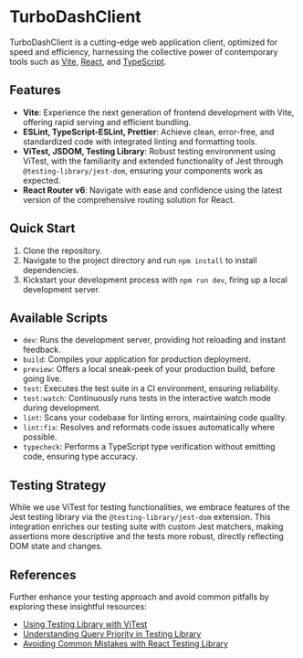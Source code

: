 # TurboDashClient

TurboDashClient is a cutting-edge web application client, optimized for speed and efficiency, harnessing the collective power of contemporary tools such as [Vite](https://vitejs.dev/), [React](https://reactjs.org/), and [TypeScript](https://www.typescriptlang.org/).

## Features

- **Vite**: Experience the next generation of frontend development with Vite, offering rapid serving and efficient bundling.
- **ESLint, TypeScript-ESLint, Prettier**: Achieve clean, error-free, and standardized code with integrated linting and formatting tools.
- **ViTest, JSDOM, Testing Library**: Robust testing environment using ViTest, with the familiarity and extended functionality of Jest through `@testing-library/jest-dom`, ensuring your components work as expected.
- **React Router v6**: Navigate with ease and confidence using the latest version of the comprehensive routing solution for React.

## Quick Start

1. Clone the repository.
2. Navigate to the project directory and run `npm install` to install dependencies.
3. Kickstart your development process with `npm run dev`, firing up a local development server.

## Available Scripts

- `dev`: Runs the development server, providing hot reloading and instant feedback.
- `build`: Compiles your application for production deployment.
- `preview`: Offers a local sneak-peek of your production build, before going live.
- `test`: Executes the test suite in a CI environment, ensuring reliability.
- `test:watch`: Continuously runs tests in the interactive watch mode during development.
- `lint`: Scans your codebase for linting errors, maintaining code quality.
- `lint:fix`: Resolves and reformats code issues automatically where possible.
- `typecheck`: Performs a TypeScript type verification without emitting code, ensuring type accuracy.

## Testing Strategy

While we use ViTest for testing functionalities, we embrace features of the Jest testing library via the `@testing-library/jest-dom` extension. This integration enriches our testing suite with custom Jest matchers, making assertions more descriptive and the tests more robust, directly reflecting DOM state and changes.

## References

Further enhance your testing approach and avoid common pitfalls by exploring these insightful resources:

- [Using Testing Library with ViTest](https://markus.oberlehner.net/blog/using-testing-library-jest-dom-with-vitest/)
- [Understanding Query Priority in Testing Library](https://testing-library.com/docs/queries/about#priority)
- [Avoiding Common Mistakes with React Testing Library](https://kentcdodds.com/blog/common-mistakes-with-react-testing-library)
